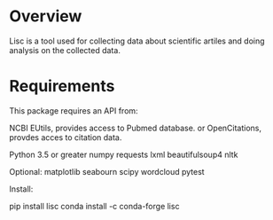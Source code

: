 # Overview

Lisc is a tool used for collecting data about scientific artiles and doing analysis on the collected data.

# Requirements

This package requires an API from:

NCBI EUtils, provides access to Pubmed database. or OpenCitations, provdes acces to citation data.

Python 3.5 or greater numpy requests lxml beautifulsoup4 nltk

Optional: matplotlib seabourn scipy wordcloud pytest

Install:

pip install lisc conda install -c conda-forge lisc
